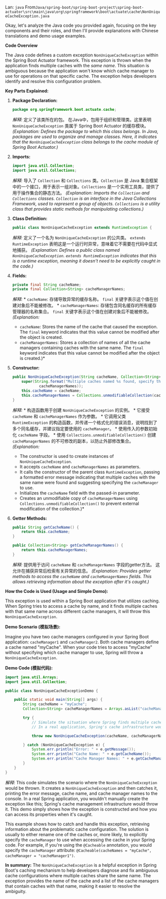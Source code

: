 Lan: `java` From`Java/spring-boot/spring-boot-project\spring-boot-actuator\src\main\java\org\springframework\boot\actuate\cache\NonUniqueCacheException.java`

Okay, let's analyze the Java code you provided again, focusing on the key components and their roles, and then I'll provide explanations with Chinese translations and demo usage examples.

**Code Overview**

The Java code defines a custom exception `NonUniqueCacheException` within the Spring Boot Actuator framework. This exception is thrown when the application finds multiple caches with the *same name*. This situation is ambiguous because the application won't know which cache manager to use for operations on that specific cache.  The exception helps developers identify and resolve this configuration problem.

**Key Parts Explained:**

1.  **Package Declaration:**

    ```java
    package org.springframework.boot.actuate.cache;
    ```

    *解释:*  定义了该类所在的包。  在Java中，包用于组织和管理类。这里表明 `NonUniqueCacheException` 类属于 Spring Boot Actuator 的缓存模块。
    *(Explanation: Defines the package to which this class belongs. In Java, packages are used to organize and manage classes. Here, it indicates that the `NonUniqueCacheException` class belongs to the cache module of Spring Boot Actuator.)*

2.  **Imports:**

    ```java
    import java.util.Collection;
    import java.util.Collections;
    ```

    *解释:* 导入了 `Collection` 和 `Collections` 类。`Collection` 是 Java 集合框架中的一个接口，用于表示一组对象。`Collections` 是一个实用工具类，提供了用于操作集合的静态方法。
    *(Explanation: Imports the `Collection` and `Collections` classes. `Collection` is an interface in the Java Collections Framework, used to represent a group of objects. `Collections` is a utility class that provides static methods for manipulating collections.)*

3.  **Class Definition:**

    ```java
    public class NonUniqueCacheException extends RuntimeException {
    ```

    *解释:*  定义了一个名为 `NonUniqueCacheException` 的公共类。  `extends RuntimeException` 表明这是一个运行时异常，意味着它不需要在代码中显式地捕获。
    *(Explanation: Defines a public class named `NonUniqueCacheException`. `extends RuntimeException` indicates that this is a runtime exception, meaning it doesn't need to be explicitly caught in the code.)*

4.  **Fields:**

    ```java
    private final String cacheName;
    private final Collection<String> cacheManagerNames;
    ```

    *解释:*
        *   `cacheName`:  存储导致异常的缓存名称。 `final` 关键字表示这个值在创建对象后不能被修改。
        *   `cacheManagerNames`: 存储包含同名缓存的所有缓存管理器的名称集合。 `final` 关键字表示这个值在创建对象后不能被修改。
    *(Explanation:*
    *   `cacheName`: Stores the name of the cache that caused the exception. The `final` keyword indicates that this value cannot be modified after the object is created.
    *   `cacheManagerNames`: Stores a collection of names of all the cache managers containing caches with the same name. The `final` keyword indicates that this value cannot be modified after the object is created.)*

5.  **Constructor:**

    ```java
    public NonUniqueCacheException(String cacheName, Collection<String> cacheManagerNames) {
        super(String.format("Multiple caches named %s found, specify the 'cacheManager' to use: %s", cacheName,
                cacheManagerNames));
        this.cacheName = cacheName;
        this.cacheManagerNames = Collections.unmodifiableCollection(cacheManagerNames);
    }
    ```

    *解释:*
        *   构造函数用于创建 `NonUniqueCacheException` 的实例。
        *   它接受 `cacheName` 和 `cacheManagerNames` 作为参数。
        *   它调用父类 `RuntimeException` 的构造函数，并传递一个格式化的错误消息，说明找到了多个同名缓存，并建议指定要使用的 `cacheManager`。
        *   使用传入的参数初始化 `cacheName` 字段。
        *   使用 `Collections.unmodifiableCollection()` 创建 `cacheManagerNames` 的不可修改的副本，以防止外部修改集合。
    *(Explanation:*
    *   The constructor is used to create instances of `NonUniqueCacheException`.
    *   It accepts `cacheName` and `cacheManagerNames` as parameters.
    *   It calls the constructor of the parent class `RuntimeException`, passing a formatted error message indicating that multiple caches with the same name were found and suggesting specifying the `cacheManager` to use.
    *   Initializes the `cacheName` field with the passed-in parameter.
    *   Creates an unmodifiable copy of `cacheManagerNames` using `Collections.unmodifiableCollection()` to prevent external modification of the collection.)*

6.  **Getter Methods:**

    ```java
    public String getCacheName() {
        return this.cacheName;
    }

    public Collection<String> getCacheManagerNames() {
        return this.cacheManagerNames;
    }
    ```

    *解释:* 提供用于访问 `cacheName` 和 `cacheManagerNames` 字段的getter方法。 这允许在捕获异常后检索有关异常的信息。
    *(Explanation: Provides getter methods to access the `cacheName` and `cacheManagerNames` fields. This allows retrieving information about the exception after it's caught.)*

**How the Code is Used (Usage and Simple Demo):**

This exception is used within a Spring Boot application that utilizes caching.  When Spring tries to access a cache by name, and it finds multiple caches with that same name across different cache managers, it will throw this `NonUniqueCacheException`.

**Demo Scenario (模拟场景):**

Imagine you have two cache managers configured in your Spring Boot application: `cacheManager1` and `cacheManager2`.  Both cache managers define a cache named "myCache".  When your code tries to access "myCache" without specifying which cache manager to use, Spring will throw a `NonUniqueCacheException`.

**Demo Code (模拟代码):**

```java
import java.util.Arrays;
import java.util.Collection;

public class NonUniqueCacheExceptionDemo {

    public static void main(String[] args) {
        String cacheName = "myCache";
        Collection<String> cacheManagerNames = Arrays.asList("cacheManager1", "cacheManager2");

        try {
            // Simulate the situation where Spring finds multiple caches
            // In a real application, Spring's cache infrastructure would throw this

            throw new NonUniqueCacheException(cacheName, cacheManagerNames);

        } catch (NonUniqueCacheException e) {
            System.err.println("Error: " + e.getMessage());
            System.err.println("Cache Name: " + e.getCacheName());
            System.err.println("Cache Manager Names: " + e.getCacheManagerNames());
        }
    }
}
```

*解释:*
This code simulates the scenario where the `NonUniqueCacheException` would be thrown. It creates a `NonUniqueCacheException` and then catches it, printing the error message, cache name, and cache manager names to the console.  In a real Spring application, you wouldn't manually create the exception like this; Spring's cache management infrastructure would throw it.  This demo simply shows how the exception is constructed and how you can access its properties when it's caught.

This example shows how to catch and handle this exception, retrieving information about the problematic cache configuration.  The solution is usually to either rename one of the caches or, more likely, to explicitly specify the `cacheManager` to use when accessing the cache in your Spring code. For example, if you're using the `@Cacheable` annotation, you would specify the `cacheManager` attribute: `@Cacheable(cacheNames = "myCache", cacheManager = "cacheManager1")`.

**In summary:** The `NonUniqueCacheException` is a helpful exception in Spring Boot's caching mechanism to help developers diagnose and fix ambiguous cache configurations where multiple caches share the same name.  The exception provides the name of the cache and a list of the cache managers that contain caches with that name, making it easier to resolve the ambiguity.
